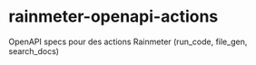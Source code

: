 # rainmeter-openapi-actions
OpenAPI specs pour des actions Rainmeter (run_code, file_gen, search_docs)
